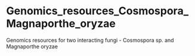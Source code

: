 # Genomics_resources_Cosmospora_Magnaporthe_oryzae
Genomics resources for two interacting fungi - Cosmospora sp. and Magnaporthe oryzae
